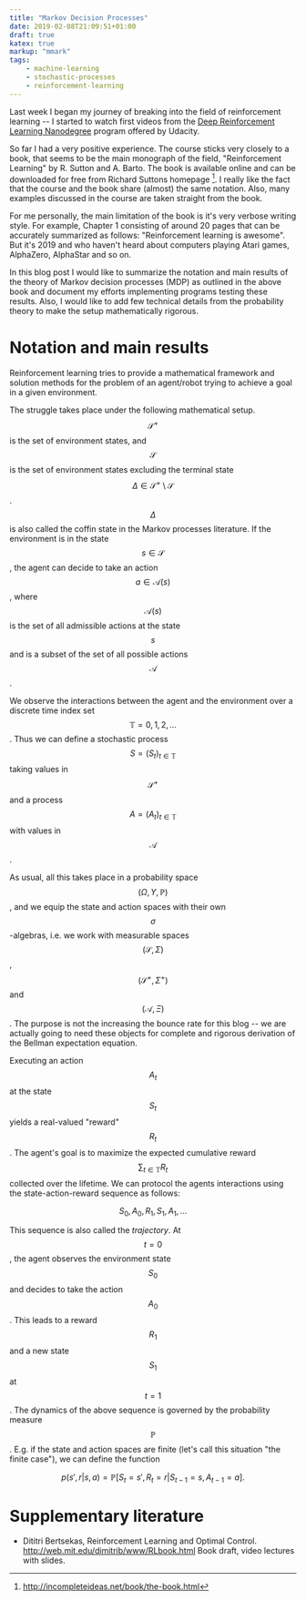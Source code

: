 ```yaml
---
title: "Markov Decision Processes"
date: 2019-02-08T21:09:51+01:00
draft: true
katex: true
markup: "mmark"
tags:
    - machine-learning
    - stochastic-processes
    - reinforcement-learning
---
```


Last week I began my journey of breaking into the field of reinforcement learning -- I 
started to watch first videos from the [Deep Reinforcement Learning 
Nanodegree](https://www.udacity.com/course/deep-reinforcement-learning-nanodegree--nd893) program offered by Udacity. 

So far I had a very positive experience. The course sticks very closely to a
book, that seems to be the main monograph of the field, "Reinforcement
Learning" by R. Sutton and A. Barto. The book is available online and can be
downloaded for free from Richard Suttons homepage [^1]. I really like the fact
that the course and the book share (almost) the same notation. Also, many
examples discussed in the course are taken straight from the book. 

For me personally, the main limitation of the book is it's very verbose writing
style.  For example, Chapter 1 consisting of around 20 pages that can be
accurately summarized as follows: "Reinforcement learning is awesome". But it's
2019 and who haven't heard about computers playing Atari games, AlphaZero,
AlphaStar and so on. 

In this blog post I would like to summarize the notation and main results of
the theory of Markov decision processes (MDP) as outlined in the above book and
document my efforts implementing programs testing these results. Also, I would
like to add few technical details from the probability theory to make the
setup mathematically rigorous.

# Notation and main results

Reinforcement learning tries to provide a mathematical framework and solution
methods for the problem of an agent/robot trying to achieve a goal in a given
environment.

The struggle takes place under the following mathematical setup.
$$\mathcal S^+$$ is the set of environment states, and $$\mathcal S$$ is the
set of environment states excluding the terminal 
state $$\Delta \in \mathcal S^+ \setminus \mathcal S$$. $$\Delta$$ is 
also called the coffin state in the Markov processes literature. 
If the environment is in the state $$s\in \mathcal S$$, the agent can decide
to take an action $$a\in\mathcal A(s)$$, where $$\mathcal A(s)$$ is the set of all admissible
actions at the state $$s$$ and is a subset of the set of all possible actions
$$\mathcal A$$.

We observe the interactions between the agent and the environment over a
discrete time index set $$\mathbb T = 0, 1, 2, \ldots$$. Thus we can define a
stochastic process 
$$S = (S_t)_{t\in\mathbb T}$$ taking
values in $$\mathcal S^+$$ and a process $$A = (A_t)_{t\in\mathbb T}$$ with
values in $$\mathcal A$$.

As usual, all this takes place in a probability space 
$$(\Omega, \Upsilon, \mathbb P)$$, and we equip the state and action spaces
with their own $$\sigma$$-algebras, i.e. we work with measurable spaces 
$$(\mathcal S, \Sigma)$$, $$(\mathcal S^+, \Sigma^+)$$ and $$(\mathcal A, \Xi)$$.
The purpose is not the increasing the bounce rate for this blog -- we are
actually going to need these objects for complete and rigorous derivation
of the Bellman expectation equation. 

Executing an action $$A_t$$ at the state $$S_t$$
yields a real-valued "reward" $$R_t$$. The agent's goal is to maximize the
expected cumulative reward $$\sum_{t\in\mathbb T} R_t$$ collected over the
lifetime.
We can protocol the agents interactions using the state-action-reward sequence as follows:

$$S_0, A_0, R_1, S_1, A_1, \ldots$$

This sequence is also called the _trajectory_. At $$t=0$$, the agent observes the 
environment state $$S_0$$ and decides to take the action $$A_0$$. This leads to a 
reward $$R_1$$ and a new state $$S_1$$ at $$t=1$$. The dynamics of the above sequence
is governed by the probability measure $$\mathbb P$$. E.g. if the state and action 
spaces are finite (let's call this situation "the finite case"), we can define the
function

$$ p(s', r | s, a) = \mathbb P[ S_t = s', R_t = r | S_{t-1} = s, A_{t-1} = a ].$$






# Supplementary literature

* Dititri Bertsekas, Reinforcement Learning and Optimal Control. http://web.mit.edu/dimitrib/www/RLbook.html Book draft, video lectures with slides.


[^1]: http://incompleteideas.net/book/the-book.html
